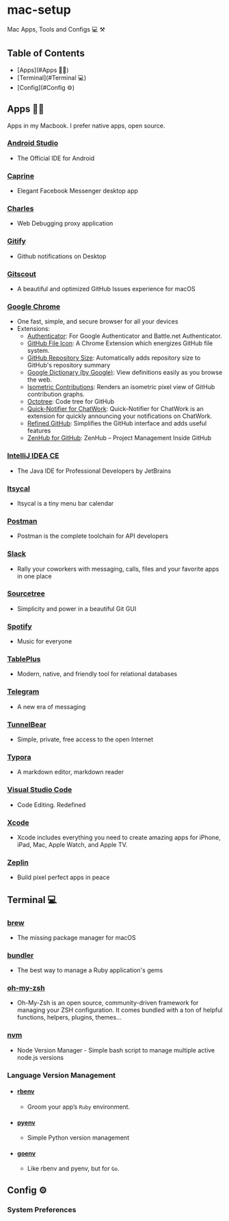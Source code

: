 # mac-setup
Mac Apps, Tools and Configs 💻 ⚒

## Table of Contents

- [Apps](#Apps 👨‍💻)
- [Terminal](#Terminal 💻)
- [Config](#Config ⚙️)

## Apps 👨‍💻

Apps in my Macbook. I prefer native apps, open source.

### [Android Studio](https://developer.android.com/studio/index.html)

- The Official IDE for Android

### [Caprine](https://sindresorhus.com/caprine/)

- Elegant Facebook Messenger desktop app

### [Charles](https://www.charlesproxy.com/)

- Web Debugging proxy application

### [Gitify](https://www.gitify.io/)

- Github notifications on Desktop

### [Gitscout](https://gitscout.com/)

- A beautiful and optimized GitHub Issues experience for macOS

### [Google Chrome]()

- One fast, simple, and secure browser for all your devices
- Extensions:
  - [Authenticator](https://chrome.google.com/webstore/detail/authenticator/bhghoamapcdpbohphigoooaddinpkbai?hl=en-US): For Google Authenticator and Battle.net Authenticator.
  - [GitHub File Icon](https://chrome.google.com/webstore/detail/github-file-icon/ficfmibkjjnpogdcfhfokmihanoldbfe?hl=en-US): A Chrome Extension which energizes GitHub file system.
  - [GitHub Repository Size](https://chrome.google.com/webstore/detail/github-repository-size/apnjnioapinblneaedefcnopcjepgkci?hl=en-US): Automatically adds repository size to GitHub's repository summary
  - [Google Dictionary (by Google)](https://chrome.google.com/webstore/detail/google-dictionary-by-goog/mgijmajocgfcbeboacabfgobmjgjcoja?hl=en-US): View definitions easily as you browse the web.
  - [Isometric Contributions](https://chrome.google.com/webstore/detail/isometric-contributions/mjoedlfflcchnleknnceiplgaeoegien?hl=en-US): Renders an isometric pixel view of GitHub contribution graphs.
  - [Octotree](https://chrome.google.com/webstore/detail/octotree/bkhaagjahfmjljalopjnoealnfndnagc?hl=en-US): Code tree for GitHub
  - [Quick-Notifier for ChatWork](https://chrome.google.com/webstore/detail/quick-notifier-for-chatwo/iefjfellkjkdgblkddcopacjclijfjik?hl=en-US): Quick-Notifier for ChatWork is an extension for quickly announcing your notifications on ChatWork.
  - [Refined GitHub](https://chrome.google.com/webstore/detail/refined-github/hlepfoohegkhhmjieoechaddaejaokhf?hl=en-US): Simplifies the GitHub interface and adds useful features
  - [ZenHub for GitHub](https://chrome.google.com/webstore/detail/zenhub-for-github/ogcgkffhplmphkaahpmffcafajaocjbd?hl=en-US): ZenHub – Project Management Inside GitHub

### [IntelliJ IDEA CE](https://www.jetbrains.com/idea/)

- The Java IDE for Professional Developers by JetBrains

### [Itsycal](https://www.mowglii.com/itsycal/)

- Itsycal is a tiny menu bar calendar

### [Postman](https://www.getpostman.com/)

- Postman is the complete toolchain for API developers

### [Slack](https://slack.com/)

- Rally your coworkers with messaging, calls, files and your favorite apps in one place

### [Sourcetree](https://www.sourcetreeapp.com/)

- Simplicity and power in a beautiful Git GUI

### [Spotify](https://www.spotify.com/)

- Music for everyone

### [TablePlus](https://tableplus.io/)

- Modern, native, and friendly tool for relational databases

### [Telegram](https://telegram.org/)

- A new era of messaging

### [TunnelBear](https://www.tunnelbear.com/download)

- Simple, private, free access to the open Internet

### [Typora](https://typora.io/)

- A markdown editor, markdown reader

### [Visual Studio Code](https://code.visualstudio.com/)

- Code Editing. Redefined

### [Xcode](https://developer.apple.com/xcode/)

- Xcode includes everything you need to create amazing apps for iPhone, iPad, Mac, Apple Watch, and Apple TV.

### [Zeplin](https://zeplin.io/)

- Build pixel perfect apps in peace

## Terminal 💻

### [brew](https://brew.sh/)

- The missing package manager for macOS

### [bundler](http://bundler.io/)

- The best way to manage a Ruby application's gems

### [oh-my-zsh](http://ohmyz.sh/)

- Oh-My-Zsh is an open source, community-driven framework for managing your ZSH configuration. It comes bundled with a ton of helpful functions, helpers, plugins, themes...

### [nvm](https://github.com/creationix/nvm)

- Node Version Manager - Simple bash script to manage multiple active node.js versions

### Language Version Management

- #### [rbenv](https://github.com/rbenv/rbenv)

  - Groom your app’s `Ruby` environment.

- #### [pyenv](https://github.com/pyenv/pyenv)

  - Simple Python version management

- #### [goenv](https://github.com/syndbg/goenv)

  - Like rbenv and pyenv, but for `Go`.

## Config ⚙️

### System Preferences